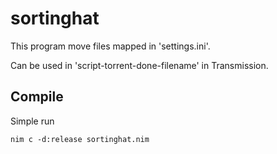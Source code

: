 # sortinghat

This program move files mapped in 'settings.ini'.

Can be used in 'script-torrent-done-filename' in Transmission.

## Compile
Simple run
```
nim c -d:release sortinghat.nim
```